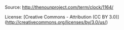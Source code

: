 Source: http://thenounproject.com/term/clock/1164/

License: [Creative Commons - Attribution (CC BY 3.0)] (http://creativecommons.org/licenses/by/3.0/us/)

